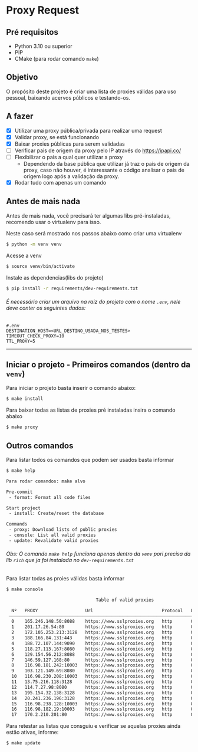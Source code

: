# Proxy Request

## Pré requisitos
- Python 3.10 ou superior
- PIP
- CMake (para rodar comando ```make```)

## Objetivo
O propósito deste projeto é criar uma lista de proxies válidas para uso pessoal, baixando acervos públicos e testando-os.

## A fazer
- [x] Utilizar uma proxy pública/privada para realizar uma request
- [x] Validar proxy, se está funcionando
- [x] Baixar proxies públicas para serem validadas
- [ ] Verificar pais de origem da proxy pelo IP através do https://ipapi.co/
- [ ] Flexibilizar o pais a qual quer utilizar a proxy
  - Dependendo da base pública que utilizar já traz o país de origem da proxy, caso não houver, é interessante o código analisar o pais de origem logo após a validação da proxy.
- [x] Rodar tudo com apenas um comando

## Antes de mais nada
Antes de mais nada, você precisará ter algumas libs pré-instaladas, recomendo usar o virtualenv para isso.

Neste caso será mostrado nos passos abaixo como criar uma virtualenv
```bash
$ python -m venv venv
```

Acesse a venv
```bash
$ source venv/bin/activate
```

Instale as dependencias(libs do projeto)
```bash
$ pip install -r requirements/dev-requirements.txt
```

###### É necessário criar um arquivo na raiz do projeto com o nome ```.env```, nele deve conter os seguintes dados:
```dotenv
#.env
DESTINATION_HOST=<URL_DESTINO_USADA_NOS_TESTES>
TIMEOUT_CHECK_PROXY=10
TTL_PROXY=5

```

---

## Iniciar o projeto - Primeiros comandos (dentro da ```venv```)
Para iniciar o projeto basta inserir o comando abaixo:
```bash
$ make install
```

Para baixar todas as listas de proxies pré instaladas insira o comando abaixo
```bash
$ make proxy
```

## Outros comandos
Para listar todos os comandos que podem ser usados basta informar
```bash
$ make help

Para rodar comandos: make alvo

Pre-commit
 - format: Format all code files

Start project
 - install: Create/reset the database

Commands
 - proxy: Download lists of public proxies
 - console: List all valid proxies
 - update: Revalidate valid proxies
```
###### Obs: O comando ```make help``` funciona apenas dentro da ```venv``` pori precisa da lib ```rich``` que ja foi instalada no ```dev-requirements.txt```

Para listar todas as proies válidas basta informar
```bash
$ make console

                                  Table of valid proxies

  Nº   PROXY                  Url                          Protocol   Last check
 ─────────────────────────────────────────────────────────────────────────────────────────
  0    165.246.148.50:8088    https://www.sslproxies.org   http       01/03/2023 19:49:47
  1    201.17.26.54:80        https://www.sslproxies.org   http       01/03/2023 19:49:47
  2    172.105.253.213:3128   https://www.sslproxies.org   http       01/03/2023 19:49:47
  3    188.166.84.131:443     https://www.sslproxies.org   http       01/03/2023 19:49:47
  4    188.72.107.144:9090    https://www.sslproxies.org   http       01/03/2023 19:49:47
  5    118.27.113.167:8080    https://www.sslproxies.org   http       01/03/2023 19:49:47
  6    129.154.56.212:8088    https://www.sslproxies.org   http       01/03/2023 19:49:47
  7    146.59.127.168:80      https://www.sslproxies.org   http       01/03/2023 19:49:47
  8    116.98.181.242:10003   https://www.sslproxies.org   http       01/03/2023 19:49:47
  9    103.121.149.69:8080    https://www.sslproxies.org   http       01/03/2023 19:49:47
  10   116.98.230.208:10003   https://www.sslproxies.org   http       01/03/2023 19:49:47
  11   13.75.216.118:3128     https://www.sslproxies.org   http       01/03/2023 19:49:47
  12   114.7.27.98:8080       https://www.sslproxies.org   http       01/03/2023 19:49:47
  13   195.154.32.138:3128    https://www.sslproxies.org   http       01/03/2023 19:49:47
  14   20.241.236.196:3128    https://www.sslproxies.org   http       01/03/2023 19:49:47
  15   116.98.238.128:10003   https://www.sslproxies.org   http       01/03/2023 19:49:47
  16   116.98.182.19:10003    https://www.sslproxies.org   http       01/03/2023 19:49:47
  17   170.2.210.201:80       https://www.sslproxies.org   http       01/03/2023 19:49:47
```

Para retestar as listas que consguiu e verificar se aquelas proxies ainda estão ativas, informe:
```bash
$ make update
```
